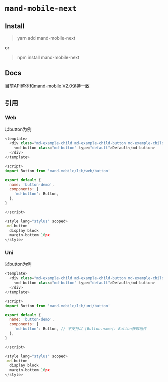 # `mand-mobile-next`

## Install

> yarn add mand-mobile-next

or 

> npm install mand-mobile-next


## Docs

目前API整体和[mand-mobile V2.0](https://didi.github.io/mand-mobile/#/zh-CN/home)保持一致

## 引用

### Web

以button为例
```js
<template>
  <div class="md-example-child md-example-child-button md-example-child-button-0">
    <md-button class="md-button" type="default">Default</md-button>
  </div>
</template>

<script>
import Button from 'mand-mobile/lib/web/button'

export default {
  name: 'button-demo',
  components: {
    'md-button': Button,
  },
}

</script>

<style lang="stylus" scoped>
.md-button
  display block
  margin-bottom 16px
</style>
```

### Uni

以button为例
```js
<template>
  <div class="md-example-child md-example-child-button md-example-child-button-0">
    <md-button class="md-button" type="default">Default</md-button>
  </div>
</template>

<script>
import Button from 'mand-mobile/lib/uni/button'

export default {
  name: 'button-demo',
  components: {
    'md-button': Button, // 不支持以 [Button.name]: Button获取组件
  },
}

</script>

<style lang="stylus" scoped>
.md-button
  display block
  margin-bottom 16px
</style>
```



